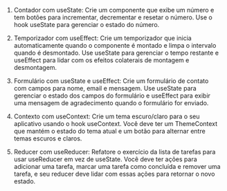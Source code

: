 1.  Contador com useState: Crie um componente que exibe um número e tem botões para incrementar, decrementar e resetar o número. Use o hook useState para gerenciar o estado do número.

2.  Temporizador com useEffect: Crie um temporizador que inicia automaticamente quando o componente é montado e limpa o intervalo quando é desmontado. Use useState para gerenciar o tempo restante e useEffect para lidar com os efeitos colaterais de montagem e desmontagem.

3.  Formulário com useState e useEffect: Crie um formulário de contato com campos para nome, email e mensagem. Use useState para gerenciar o estado dos campos do formulário e useEffect para exibir uma mensagem de agradecimento quando o formulário for enviado.

4.  Contexto com useContext: Crie um tema escuro/claro para o seu aplicativo usando o hook useContext. Você deve ter um ThemeContext que mantém o estado do tema atual e um botão para alternar entre temas escuros e claros.

5.  Reducer com useReducer: Refatore o exercício da lista de tarefas para usar useReducer em vez de useState. Você deve ter ações para adicionar uma tarefa, marcar uma tarefa como concluída e remover uma tarefa, e seu reducer deve lidar com essas ações para retornar o novo estado.
